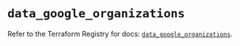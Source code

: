# `data_google_organizations`

Refer to the Terraform Registry for docs: [`data_google_organizations`](https://registry.terraform.io/providers/hashicorp/google/6.27.0/docs/data-sources/organizations).
